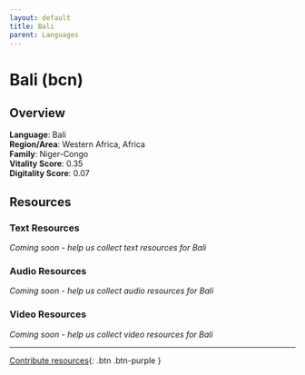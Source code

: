 ```yaml
---
layout: default
title: Bali
parent: Languages
---
```


# Bali (bcn)

## Overview

**Language**: Bali  
**Region/Area**: Western Africa, Africa  
**Family**: Niger-Congo  
**Vitality Score**: 0.35  
**Digitality Score**: 0.07  

## Resources

### Text Resources
*Coming soon - help us collect text resources for Bali*

### Audio Resources
*Coming soon - help us collect audio resources for Bali*

### Video Resources
*Coming soon - help us collect video resources for Bali*

---

[Contribute resources](https://fairtrain.github.io/){: .btn .btn-purple }
